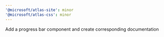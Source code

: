 ```yaml
---
'@microsoft/atlas-site': minor
'@microsoft/atlas-css': minor
---
```


Add a progress bar component and create corresponding documentation
